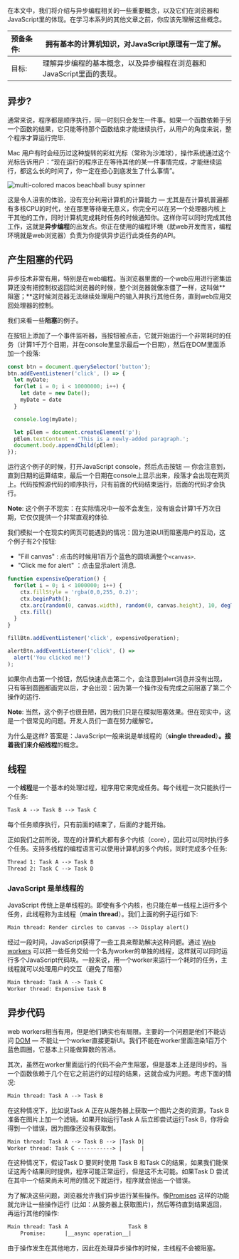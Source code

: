 在本文中，我们将介绍与异步编程相关的一些重要概念，以及它们在浏览器和JavaScript里的体现。在学习本系列的其他文章之前，你应该先理解这些概念。

| 预备条件: | 拥有基本的计算机知识，对JavaScript原理有一定了解。           |
| :-------- | ------------------------------------------------------------ |
| 目标:     | 理解异步编程的基本概念，以及异步编程在浏览器和JavaScript里面的表现。 |

## 异步?

通常来说，程序都是顺序执行，同一时刻只会发生一件事。如果一个函数依赖于另一个函数的结果，它只能等待那个函数结束才能继续执行，从用户的角度来说，整个程序才算运行完毕.

Mac 用户有时会经历过这种旋转的彩虹光标（常称为沙滩球），操作系统通过这个光标告诉用户：“现在运行的程序正在等待其他的某一件事情完成，才能继续运行，都这么长的时间了，你一定在担心到底发生了什么事情”。

![multi-colored macos beachball busy spinner](https://mdn.mozillademos.org/files/16577/beachball.jpg)

这是令人沮丧的体验，没有充分利用计算机的计算能力 — 尤其是在计算机普遍都有多核CPU的时代，坐在那里等待毫无意义，你完全可以在另一个处理器内核上干其他的工作，同时计算机完成耗时任务的时候通知你。这样你可以同时完成其他工作，这就是**异步编程**的出发点。你正在使用的编程环境（就web开发而言，编程环境就是web浏览器）负责为你提供异步运行此类任务的API。

## 产生阻塞的代码

异步技术非常有用，特别是在web编程。当浏览器里面的一个web应用进行密集运算还没有把控制权返回给浏览器的时候，整个浏览器就像冻僵了一样，这叫做**阻塞；**这时候浏览器无法继续处理用户的输入并执行其他任务，直到web应用交回处理器的控制。

我们来看一些**阻塞**的例子。

 在按钮上添加了一个事件监听器，当按钮被点击，它就开始运行一个非常耗时的任务（计算1千万个日期，并在console里显示最后一个日期），然后在DOM里面添加一个段落:

```js
const btn = document.querySelector('button');
btn.addEventListener('click', () => {
  let myDate;
  for(let i = 0; i < 10000000; i++) {
    let date = new Date();
    myDate = date
  }

  console.log(myDate);

  let pElem = document.createElement('p');
  pElem.textContent = 'This is a newly-added paragraph.';
  document.body.appendChild(pElem);
});
```

运行这个例子的时候，打开JavaScript console，然后点击按钮 — 你会注意到，直到日期的运算结束，最后一个日期在console上显示出来，段落才会出现在网页上。代码按照源代码的顺序执行，只有前面的代码结束运行，后面的代码才会执行。

**Note**: 这个例子不现实：在实际情况中一般不会发生，没有谁会计算1千万次日期，它仅仅提供一个非常直观的体验.

我们模拟一个在现实的网页可能遇到的情况：因为渲染UI而阻塞用户的互动，这个例子有2个按钮:

- "Fill canvas" : 点击的时候用1百万个蓝色的圆填满整个`<canvas>`.
- "Click me for alert" ：点击显示alert 消息.

```js
function expensiveOperation() {
  for(let i = 0; i < 1000000; i++) {
    ctx.fillStyle = 'rgba(0,0,255, 0.2)';
    ctx.beginPath();
    ctx.arc(random(0, canvas.width), random(0, canvas.height), 10, degToRad(0), degToRad(360), false);
    ctx.fill()
  }
}

fillBtn.addEventListener('click', expensiveOperation);

alertBtn.addEventListener('click', () =>
  alert('You clicked me!')
);
```

如果你点击第一个按钮，然后快速点击第二个，会注意到alert消息并没有出现，只有等到圆圈都画完以后，才会出现：因为第一个操作没有完成之前阻塞了第二个操作的运行.

**Note**: 当然，这个例子也很丑陋，因为我们只是在模拟阻塞效果。但在现实中，这是一个很常见的问题。开发人员们一直在努力缓解它。

为什么是这样? 答案是：JavaScript一般来说是单线程的（**single threaded**）**。**接着我们来介绍**线程**的概念。

## 线程

一个**线程**是一个基本的处理过程，程序用它来完成任务。每个线程一次只能执行一个任务:

```html
Task A --> Task B --> Task C
```

每个任务顺序执行，只有前面的结束了，后面的才能开始。

正如我们之前所说，现在的计算机大都有多个内核（core），因此可以同时执行多个任务。支持多线程的编程语言可以使用计算机的多个内核，同时完成多个任务:

```html
Thread 1: Task A --> Task B
Thread 2: Task C --> Task D
```

### JavaScript 是单线程的



JavaScript 传统上是单线程的。即使有多个内核，也只能在单一线程上运行多个任务，此线程称为主线程（**main thread**）。我们上面的例子运行如下:

```html
Main thread: Render circles to canvas --> Display alert()
```

经过一段时间，JavaScript获得了一些工具来帮助解决这种问题。通过 [Web workers](1/en-US/docs/Web/API/Web_Workers_API) 可以把一些任务交给一个名为worker的单独的线程，这样就可以同时运行多个JavaScript代码块。一般来说，用一个worker来运行一个耗时的任务，主线程就可以处理用户的交互（避免了阻塞）

```html
Main thread: Task A --> Task C
Worker thread: Expensive task B
```



## 异步代码

web workers相当有用，但是他们确实也有局限。主要的一个问题是他们不能访问 [DOM]( 1/docs/Glossary/DOM) — 不能让一个worker直接更新UI。我们不能在worker里面渲染1百万个蓝色圆圈，它基本上只能做算数的苦活。

其次，虽然在worker里面运行的代码不会产生阻塞，但是基本上还是同步的。当一个函数依赖于几个在它之前运行的过程的结果，这就会成为问题。考虑下面的情况:

```html
Main thread: Task A --> Task B
```

在这种情况下，比如说Task A 正在从服务器上获取一个图片之类的资源，Task B 准备在图片上加一个滤镜。如果开始运行Task A 后立即尝试运行Task B，你将会得到一个错误，因为图像还没有获取到。

```html
Main thread: Task A --> Task B --> |Task D|
Worker thread: Task C -----------> |      |
```

在这种情况下，假设Task D 要同时使用 Task B 和Task C的结果，如果我们能保证这两个结果同时提供，程序可能正常运行，但是这不太可能。如果Task D 尝试在其中一个结果尚未可用的情况下就运行，程序就会抛出一个错误。

为了解决这些问题，浏览器允许我们异步运行某些操作。像[Promises](1/en-US/docs/Web/JavaScript/Reference/Global_Objects/Promise) 这样的功能就允许让一些操作运行 (比如：从服务器上获取图片)，然后等待直到结果返回，再运行其他的操作:

```html
Main thread: Task A                   Task B
    Promise:      |__async operation__|
```

由于操作发生在其他地方，因此在处理异步操作的时候，主线程不会被阻塞。

